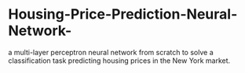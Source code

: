 # Housing-Price-Prediction-Neural-Network-
a multi-layer perceptron neural network from scratch to solve a classification task predicting housing prices in the New York market.
